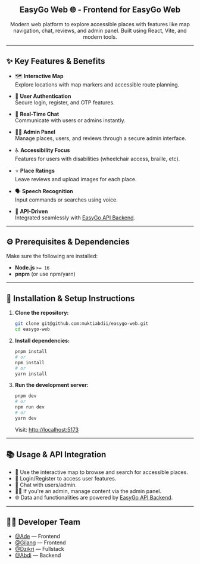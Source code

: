 <h2 align="center">
  <b>EasyGo Web 🌐 - Frontend for EasyGo Web</b>
</h2>

<p align="center">
  Modern web platform to explore accessible places with features like map navigation, chat, reviews, and admin panel. Built using React, Vite, and modern tools.
</p>

---

## ✨ Key Features & Benefits

- 🗺️ **Interactive Map**  
  Explore locations with map markers and accessible route planning.

- 🔐 **User Authentication**  
  Secure login, register, and OTP features.

- 💬 **Real-Time Chat**  
  Communicate with users or admins instantly.

- 🧑‍💼 **Admin Panel**  
  Manage places, users, and reviews through a secure admin interface.

- ♿ **Accessibility Focus**  
  Features for users with disabilities (wheelchair access, braille, etc).

- ⭐ **Place Ratings**  
  Leave reviews and upload images for each place.

- 🗣️ **Speech Recognition**  
  Input commands or searches using voice.

- 📡 **API-Driven**  
  Integrated seamlessly with [EasyGo API Backend](https://github.com/muktiabdii/easygo-api).

---

## ⚙️ Prerequisites & Dependencies

Make sure the following are installed:

- **Node.js** `>= 16`
- **pnpm** (or use npm/yarn)

---

## 🚀 Installation & Setup Instructions

1. **Clone the repository:**

   ```bash
   git clone git@github.com:muktiabdii/easygo-web.git
   cd easygo-web
   ```

2. **Install dependencies:**

   ```bash
   pnpm install
   # or
   npm install
   # or
   yarn install
   ```

3. **Run the development server:**

   ```bash
   pnpm dev
   # or
   npm run dev
   # or
   yarn dev
   ```

   Visit: [http://localhost:5173](http://localhost:5173)

---

## 📚 Usage & API Integration

- 🧭 Use the interactive map to browse and search for accessible places.
- 🔐 Login/Register to access user features.
- 💬 Chat with users/admin.
- 🧑‍💼 If you're an admin, manage content via the admin panel.
- 🌐 Data and functionalities are powered by [EasyGo API Backend](https://github.com/muktiabdii/easygo-api).

---

## 👨‍💻 Developer Team

- [@Ade](https://www.linkedin.com/in/adenugroho/) — Frontend
- [@Gilang](https://www.linkedin.com/in/gilang-hafizh/) — Frontend
- [@Dzikri](https://www.linkedin.com/in/dzikri-murtadlo/) — Fullstack
- [@Abdi](https://www.linkedin.com/in/muktiabdii/) — Backend
